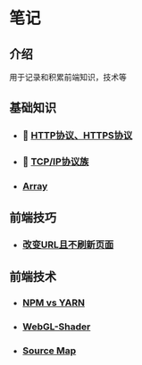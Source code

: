# 笔记
## 介绍
用于记录和积累前端知识，技术等

## 基础知识
- ### :rotating_light: [HTTP协议、HTTPS协议](https://github.com/Sanchez3/MyProject/issues/1)
- ### :rotating_light: [TCP/IP协议族](https://github.com/Sanchez3/MyProject/issues/2)

- ### [Array](https://github.com/Sanchez3/MyProject/issues/4)

## 前端技巧 
- ### [改变URL且不刷新页面](https://github.com/Sanchez3/MyProject/issues/5)

## 前端技术
- ### [NPM vs YARN](https://github.com/Sanchez3/MyProject/issues/3/)

- ### [WebGL-Shader](https://github.com/Sanchez3/MyProject/issues/6)

- ### [Source Map]()







